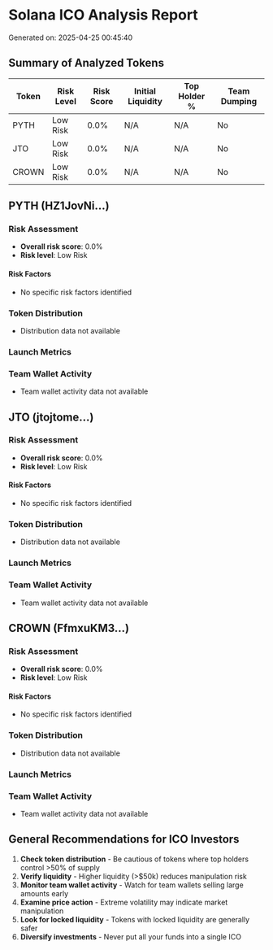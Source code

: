 # Solana ICO Analysis Report

Generated on: 2025-04-25 00:45:40

## Summary of Analyzed Tokens

| Token | Risk Level | Risk Score | Initial Liquidity | Top Holder % | Team Dumping |
| ----- | ---------- | ---------- | ----------------- | ------------ | ------------ |
| PYTH | Low Risk | 0.0% | N/A | N/A | No |
| JTO | Low Risk | 0.0% | N/A | N/A | No |
| CROWN | Low Risk | 0.0% | N/A | N/A | No |

## PYTH (HZ1JovNi...)

### Risk Assessment

- **Overall risk score**: 0.0%
- **Risk level**: Low Risk

#### Risk Factors

- No specific risk factors identified

### Token Distribution

- Distribution data not available

### Launch Metrics


### Team Wallet Activity

- Team wallet activity data not available

## JTO (jtojtome...)

### Risk Assessment

- **Overall risk score**: 0.0%
- **Risk level**: Low Risk

#### Risk Factors

- No specific risk factors identified

### Token Distribution

- Distribution data not available

### Launch Metrics


### Team Wallet Activity

- Team wallet activity data not available

## CROWN (FfmxuKM3...)

### Risk Assessment

- **Overall risk score**: 0.0%
- **Risk level**: Low Risk

#### Risk Factors

- No specific risk factors identified

### Token Distribution

- Distribution data not available

### Launch Metrics


### Team Wallet Activity

- Team wallet activity data not available

## General Recommendations for ICO Investors

1. **Check token distribution** - Be cautious of tokens where top holders control >50% of supply
2. **Verify liquidity** - Higher liquidity (>$50k) reduces manipulation risk
3. **Monitor team wallet activity** - Watch for team wallets selling large amounts early
4. **Examine price action** - Extreme volatility may indicate market manipulation
5. **Look for locked liquidity** - Tokens with locked liquidity are generally safer
6. **Diversify investments** - Never put all your funds into a single ICO